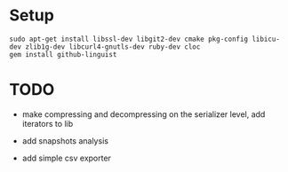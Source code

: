 # Setup

    sudo apt-get install libssl-dev libgit2-dev cmake pkg-config libicu-dev zlib1g-dev libcurl4-gnutls-dev ruby-dev cloc
    gem install github-linguist    

# TODO

- make compressing and decompressing on the serializer level, add iterators to lib

- add snapshots analysis
- add simple csv exporter

